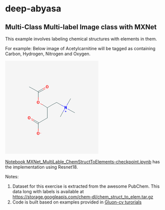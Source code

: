# deep-abyasa
## Multi-Class Multi-label Image class with MXNet

This example involves labeling chemical structures with elements in them.

For example: Below image of Acetylcarnitine will be tagged as containing Carbon, Hydrogen, Nitrogen and Oxygen.

![Acetylcarnitine](1.png) 


[Notebook MXNet_MultiLable_ChemStructToElements-checkpoint.ipynb](https://github.com/madutv/deep-abyasa/blob/master/MXNet_MultiLable_ChemStructToElements.ipynb) 
has the implementation using Resnet18. 

Notes: 

1) Dataset for this exercise is extracted from the awesome PubChem. 
This data long with labels is available at https://storage.googleapis.com/chem-dl/chem_struct_to_elem.tar.gz
2) Code is built based on examples provided in [Gluon-cv turorials](https://gluon-cv.mxnet.io/)

 


